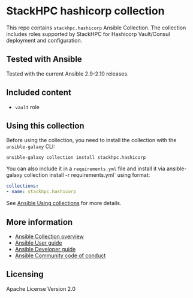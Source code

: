 # StackHPC hashicorp collection

This repo contains `stackhpc.hashicorp` Ansible Collection. The collection includes roles supported by StackHPC for Hashicorp Vault/Consul deployment and configuration.

## Tested with Ansible

Tested with the current Ansible 2.9-2.10 releases.

## Included content

* `vault` role

## Using this collection

Before using the collection, you need to install the collection with the `ansible-galaxy` CLI:

    ansible-galaxy collection install stackhpc.hashicorp

You can also include it in a `requirements.yml` file and install it via ansible-galaxy collection install -r requirements.yml` using format:

```yaml
collections:
- name: stackhpc.hashicorp
```

See [Ansible Using collections](https://docs.ansible.com/ansible/latest/user_guide/collections_using.html) for more details.

## More information

- [Ansible Collection overview](https://github.com/ansible-collections/overview)
- [Ansible User guide](https://docs.ansible.com/ansible/latest/user_guide/index.html)
- [Ansible Developer guide](https://docs.ansible.com/ansible/latest/dev_guide/index.html)
- [Ansible Community code of conduct](https://docs.ansible.com/ansible/latest/community/code_of_conduct.html)

## Licensing

Apache License Version 2.0

